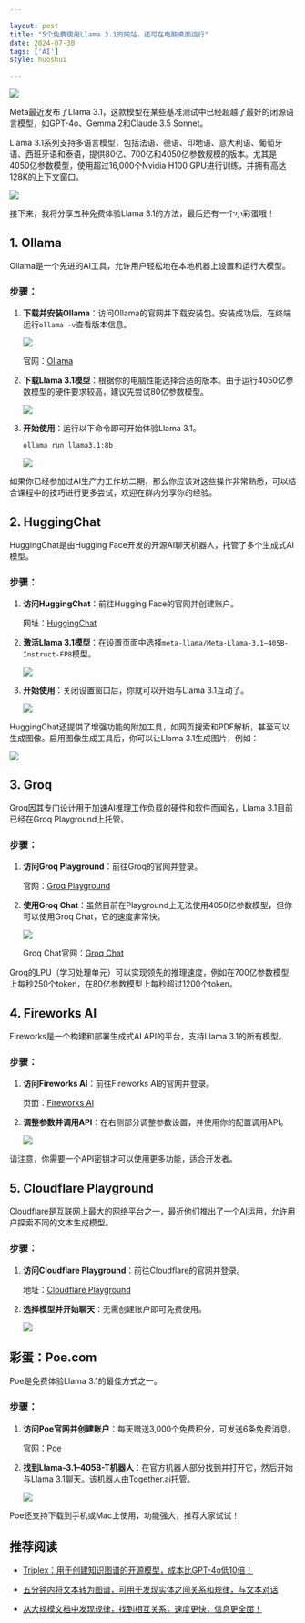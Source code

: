 ```yaml
---

layout: post  
title: "5个免费使用Llama 3.1的网站，还可在电脑桌面运行"  
date: 2024-07-30  
tags: ['AI']  
style: huoshui  

---
```


![](/assets/images/563bcde5dc7b4e96a15834fd3d04c5b3.png)

Meta最近发布了Llama 3.1，这款模型在某些基准测试中已经超越了最好的闭源语言模型，如GPT-4o、Gemma 2和Claude 3.5 Sonnet。

Llama 3.1系列支持多语言模型，包括法语、德语、印地语、意大利语、葡萄牙语、西班牙语和泰语，提供80亿、700亿和4050亿参数规模的版本。尤其是4050亿参数模型，使用超过16,000个Nvidia H100 GPU进行训练，并拥有高达128K的上下文窗口。

![](/assets/images/a27c9b4e48d247ceae0a051d4aa9c3bf.png)

接下来，我将分享五种免费体验Llama 3.1的方法，最后还有一个小彩蛋哦！

## 1. Ollama

Ollama是一个先进的AI工具，允许用户轻松地在本地机器上设置和运行大模型。

### 步骤：

1. **下载并安装Ollama**：访问Ollama的官网并下载安装包。安装成功后，在终端运行`ollama -v`查看版本信息。

   ![](/assets/images/6d1ff4582ac04385a4abcbbee3f335b4.jpg)

   官网：[Ollama](https://ollama.com/)

2. **下载Llama 3.1模型**：根据你的电脑性能选择合适的版本。由于运行4050亿参数模型的硬件要求较高，建议先尝试80亿参数模型。

   ![](/assets/images/91ff3ff1babe418099dd7dde26f8e5da.png)

3. **开始使用**：运行以下命令即可开始体验Llama 3.1。

   ```bash
   ollama run llama3.1:8b
   ```

   ![](/assets/images/e4cc33dd4ce44ef8a36223d0b1ccbd49.png)

如果你已经参加过AI生产力工作坊二期，那么你应该对这些操作非常熟悉，可以结合课程中的技巧进行更多尝试，欢迎在群内分享你的经验。

## 2. HuggingChat

HuggingChat是由Hugging Face开发的开源AI聊天机器人，托管了多个生成式AI模型。

### 步骤：

1. **访问HuggingChat**：前往Hugging Face的官网并创建账户。

   网址：[HuggingChat](https://huggingface.co/chat/)

2. **激活Llama 3.1模型**：在设置页面中选择`meta-llama/Meta-Llama-3.1–405B-Instruct-FP8`模型。

   ![](/assets/images/b9b0c7f5088c4347bfd8ca8a5449f896.png)

3. **开始使用**：关闭设置窗口后，你就可以开始与Llama 3.1互动了。

   ![](/assets/images/4790d977d56d4691bcc60e7bfde49345.png)

HuggingChat还提供了增强功能的附加工具，如网页搜索和PDF解析，甚至可以生成图像。启用图像生成工具后，你可以让Llama 3.1生成图片，例如：

![](/assets/images/57d4885b9545455a85841997d14335d9.png)

## 3. Groq

Groq因其专门设计用于加速AI推理工作负载的硬件和软件而闻名，Llama 3.1目前已经在Groq Playground上托管。

### 步骤：

1. **访问Groq Playground**：前往Groq的官网并登录。

   官网：[Groq Playground](https://console.groq.com/playground)

2. **使用Groq Chat**：虽然目前在Playground上无法使用4050亿参数模型，但你可以使用Groq Chat，它的速度非常快。

   ![](/assets/images/01bfca39f8c343ad9bbc296a54d7f74c.png)

   Groq Chat官网：[Groq Chat](https://groq.com/)

Groq的LPU（学习处理单元）可以实现领先的推理速度，例如在700亿参数模型上每秒250个token，在80亿参数模型上每秒超过1200个token。

## 4. Fireworks AI

Fireworks是一个构建和部署生成式AI API的平台，支持Llama 3.1的所有模型。

### 步骤：

1. **访问Fireworks AI**：前往Fireworks AI的官网并登录。

   页面：[Fireworks AI](https://fireworks.ai/models/fireworks/llama-v3p1-405b-instruct)

2. **调整参数并调用API**：在右侧部分调整参数设置，并使用你的配置调用API。

   ![](/assets/images/cb4165dd24794860a43a571bdbc8767d.png)

请注意，你需要一个API密钥才可以使用更多功能，适合开发者。

## 5. Cloudflare Playground

Cloudflare是互联网上最大的网络平台之一，最近他们推出了一个AI运用，允许用户探索不同的文本生成模型。

### 步骤：

1. **访问Cloudflare Playground**：前往Cloudflare的官网并登录。

   地址：[Cloudflare Playground](https://playground.ai.cloudflare.com/)

2. **选择模型并开始聊天**：无需创建账户即可免费使用。

   ![](/assets/images/23f1d9347b194d628afe5862be5cc4cc.png)

## 彩蛋：Poe.com

Poe是免费体验Llama 3.1的最佳方式之一。

### 步骤：

1. **访问Poe官网并创建账户**：每天赠送3,000个免费积分，可发送6条免费消息。

   官网：[Poe](https://poe.com)

2. **找到Llama-3.1–405B-T机器人**：在官方机器人部分找到并打开它，然后开始与Llama 3.1聊天。该机器人由Together.ai托管。

   ![](/assets/images/562d3f143e5b4c3faadbe5246be5383b.png)

Poe还支持下载到手机或Mac上使用，功能强大，推荐大家试试！

## 推荐阅读

- [Triplex：用于创建知识图谱的开源模型，成本比GPT-4o低10倍！](http://mp.weixin.qq.com/s?__biz=Mzk0OTY0NzM1Ng==&mid=2247486546&idx=1&sn=98139129e78b457e2f1885495f3c58b3&chksm=c3546ec1f423e7d7df329e883ab39c79eaf61e6bc38cc801a318c7f95a229a670b161ca445af&scene=21#wechat_redirect)

- [五分钟内将文本转为图谱，可用于发现实体之间关系和规律，与文本对话](http://mp.weixin.qq.com/s?__biz=Mzk0OTY0NzM1Ng==&mid=2247486457&idx=1&sn=e801511901e60a9058b443819eaaaf60&chksm=c354696af423e07cf55e3fdc59375b352e493f6ab3cf282d199f74ca9b2556cb797671cb2418&scene=21#wechat_redirect)

- [从大规模文档中发现规律，找到相互关系，速度更快，信息更全面！](http://mp.weixin.qq.com/s?__biz=Mzk0OTY0NzM1Ng==&mid=2247486198&idx=1&sn=fe870f73635f7e97d576fb81c20befe2&chksm=c3546865f423e173293ec3697258a848a7dff22690a4b9cad0a91abdce7745760d98c5b16281&scene=21#wechat_redirect)
